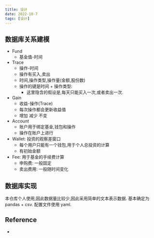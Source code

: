 ```yaml
---
title: 设计
date: 2022-10-7
tags: [设计]
---
```


## 数据库关系建模

- Fund
  - 基金值-时间
- Trace
  - 操作-时间
  - 操作有买入,卖出
  - 时间,操作类型,操作量(金额,股份数)
  - 操作的键是时间 + 操作类型:
    - 这里隐含的假设是,每天只能买入一次,或者卖出一次.
- Gain
  - 收益-操作(Trace)
  - 每次操作都会更新收益值
  - 增加 减少 不变
- Account
  - 账户用于绑定基金,钱包和操作
  - 操作在账户上进行
- Wallet: 投资的观察差窗口
  - 每个用户只能有一个钱包,用于个人总投资的计算
  - 有初始金额
- Fee: 用于基金的手续费计算
  - 申购费: 一般固定
  - 卖出费用: 一般随时间变化

## 数据库实现

本仓库个人使用,因此数据量比较少,因此采用简单的文本表示数据.
基本确定为 pandas + csv.
配置文件使用 yaml.

## Reference

- []()